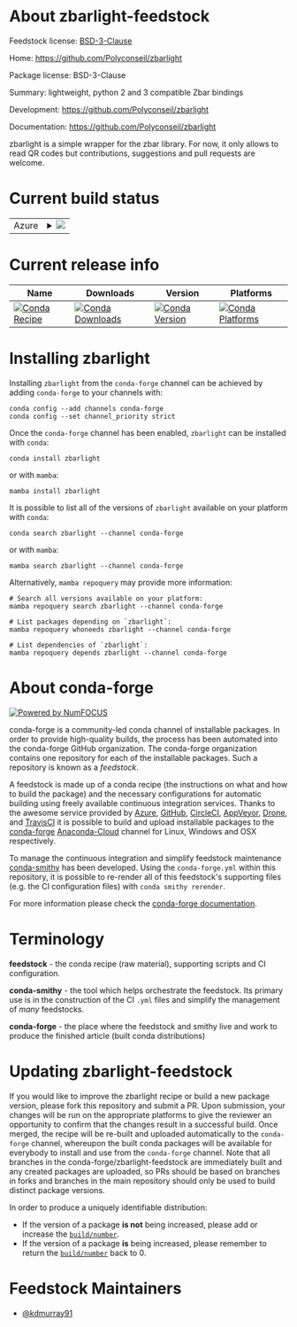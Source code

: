 About zbarlight-feedstock
=========================

Feedstock license: [BSD-3-Clause](https://github.com/conda-forge/zbarlight-feedstock/blob/main/LICENSE.txt)

Home: https://github.com/Polyconseil/zbarlight

Package license: BSD-3-Clause

Summary: lightweight, python 2 and 3 compatible Zbar bindings

Development: https://github.com/Polyconseil/zbarlight

Documentation: https://github.com/Polyconseil/zbarlight

zbarlight is a simple wrapper for the zbar library. For now, it only allows
to read QR codes but contributions, suggestions and pull requests are
welcome.


Current build status
====================


<table>
    
  <tr>
    <td>Azure</td>
    <td>
      <details>
        <summary>
          <a href="https://dev.azure.com/conda-forge/feedstock-builds/_build/latest?definitionId=6511&branchName=main">
            <img src="https://dev.azure.com/conda-forge/feedstock-builds/_apis/build/status/zbarlight-feedstock?branchName=main">
          </a>
        </summary>
        <table>
          <thead><tr><th>Variant</th><th>Status</th></tr></thead>
          <tbody><tr>
              <td>linux_64_python3.10.____cpython</td>
              <td>
                <a href="https://dev.azure.com/conda-forge/feedstock-builds/_build/latest?definitionId=6511&branchName=main">
                  <img src="https://dev.azure.com/conda-forge/feedstock-builds/_apis/build/status/zbarlight-feedstock?branchName=main&jobName=linux&configuration=linux%20linux_64_python3.10.____cpython" alt="variant">
                </a>
              </td>
            </tr><tr>
              <td>linux_64_python3.11.____cpython</td>
              <td>
                <a href="https://dev.azure.com/conda-forge/feedstock-builds/_build/latest?definitionId=6511&branchName=main">
                  <img src="https://dev.azure.com/conda-forge/feedstock-builds/_apis/build/status/zbarlight-feedstock?branchName=main&jobName=linux&configuration=linux%20linux_64_python3.11.____cpython" alt="variant">
                </a>
              </td>
            </tr><tr>
              <td>linux_64_python3.8.____cpython</td>
              <td>
                <a href="https://dev.azure.com/conda-forge/feedstock-builds/_build/latest?definitionId=6511&branchName=main">
                  <img src="https://dev.azure.com/conda-forge/feedstock-builds/_apis/build/status/zbarlight-feedstock?branchName=main&jobName=linux&configuration=linux%20linux_64_python3.8.____cpython" alt="variant">
                </a>
              </td>
            </tr><tr>
              <td>linux_64_python3.9.____cpython</td>
              <td>
                <a href="https://dev.azure.com/conda-forge/feedstock-builds/_build/latest?definitionId=6511&branchName=main">
                  <img src="https://dev.azure.com/conda-forge/feedstock-builds/_apis/build/status/zbarlight-feedstock?branchName=main&jobName=linux&configuration=linux%20linux_64_python3.9.____cpython" alt="variant">
                </a>
              </td>
            </tr><tr>
              <td>osx_64_python3.10.____cpython</td>
              <td>
                <a href="https://dev.azure.com/conda-forge/feedstock-builds/_build/latest?definitionId=6511&branchName=main">
                  <img src="https://dev.azure.com/conda-forge/feedstock-builds/_apis/build/status/zbarlight-feedstock?branchName=main&jobName=osx&configuration=osx%20osx_64_python3.10.____cpython" alt="variant">
                </a>
              </td>
            </tr><tr>
              <td>osx_64_python3.11.____cpython</td>
              <td>
                <a href="https://dev.azure.com/conda-forge/feedstock-builds/_build/latest?definitionId=6511&branchName=main">
                  <img src="https://dev.azure.com/conda-forge/feedstock-builds/_apis/build/status/zbarlight-feedstock?branchName=main&jobName=osx&configuration=osx%20osx_64_python3.11.____cpython" alt="variant">
                </a>
              </td>
            </tr><tr>
              <td>osx_64_python3.8.____cpython</td>
              <td>
                <a href="https://dev.azure.com/conda-forge/feedstock-builds/_build/latest?definitionId=6511&branchName=main">
                  <img src="https://dev.azure.com/conda-forge/feedstock-builds/_apis/build/status/zbarlight-feedstock?branchName=main&jobName=osx&configuration=osx%20osx_64_python3.8.____cpython" alt="variant">
                </a>
              </td>
            </tr><tr>
              <td>osx_64_python3.9.____cpython</td>
              <td>
                <a href="https://dev.azure.com/conda-forge/feedstock-builds/_build/latest?definitionId=6511&branchName=main">
                  <img src="https://dev.azure.com/conda-forge/feedstock-builds/_apis/build/status/zbarlight-feedstock?branchName=main&jobName=osx&configuration=osx%20osx_64_python3.9.____cpython" alt="variant">
                </a>
              </td>
            </tr>
          </tbody>
        </table>
      </details>
    </td>
  </tr>
</table>

Current release info
====================

| Name | Downloads | Version | Platforms |
| --- | --- | --- | --- |
| [![Conda Recipe](https://img.shields.io/badge/recipe-zbarlight-green.svg)](https://anaconda.org/conda-forge/zbarlight) | [![Conda Downloads](https://img.shields.io/conda/dn/conda-forge/zbarlight.svg)](https://anaconda.org/conda-forge/zbarlight) | [![Conda Version](https://img.shields.io/conda/vn/conda-forge/zbarlight.svg)](https://anaconda.org/conda-forge/zbarlight) | [![Conda Platforms](https://img.shields.io/conda/pn/conda-forge/zbarlight.svg)](https://anaconda.org/conda-forge/zbarlight) |

Installing zbarlight
====================

Installing `zbarlight` from the `conda-forge` channel can be achieved by adding `conda-forge` to your channels with:

```
conda config --add channels conda-forge
conda config --set channel_priority strict
```

Once the `conda-forge` channel has been enabled, `zbarlight` can be installed with `conda`:

```
conda install zbarlight
```

or with `mamba`:

```
mamba install zbarlight
```

It is possible to list all of the versions of `zbarlight` available on your platform with `conda`:

```
conda search zbarlight --channel conda-forge
```

or with `mamba`:

```
mamba search zbarlight --channel conda-forge
```

Alternatively, `mamba repoquery` may provide more information:

```
# Search all versions available on your platform:
mamba repoquery search zbarlight --channel conda-forge

# List packages depending on `zbarlight`:
mamba repoquery whoneeds zbarlight --channel conda-forge

# List dependencies of `zbarlight`:
mamba repoquery depends zbarlight --channel conda-forge
```


About conda-forge
=================

[![Powered by
NumFOCUS](https://img.shields.io/badge/powered%20by-NumFOCUS-orange.svg?style=flat&colorA=E1523D&colorB=007D8A)](https://numfocus.org)

conda-forge is a community-led conda channel of installable packages.
In order to provide high-quality builds, the process has been automated into the
conda-forge GitHub organization. The conda-forge organization contains one repository
for each of the installable packages. Such a repository is known as a *feedstock*.

A feedstock is made up of a conda recipe (the instructions on what and how to build
the package) and the necessary configurations for automatic building using freely
available continuous integration services. Thanks to the awesome service provided by
[Azure](https://azure.microsoft.com/en-us/services/devops/), [GitHub](https://github.com/),
[CircleCI](https://circleci.com/), [AppVeyor](https://www.appveyor.com/),
[Drone](https://cloud.drone.io/welcome), and [TravisCI](https://travis-ci.com/)
it is possible to build and upload installable packages to the
[conda-forge](https://anaconda.org/conda-forge) [Anaconda-Cloud](https://anaconda.org/)
channel for Linux, Windows and OSX respectively.

To manage the continuous integration and simplify feedstock maintenance
[conda-smithy](https://github.com/conda-forge/conda-smithy) has been developed.
Using the ``conda-forge.yml`` within this repository, it is possible to re-render all of
this feedstock's supporting files (e.g. the CI configuration files) with ``conda smithy rerender``.

For more information please check the [conda-forge documentation](https://conda-forge.org/docs/).

Terminology
===========

**feedstock** - the conda recipe (raw material), supporting scripts and CI configuration.

**conda-smithy** - the tool which helps orchestrate the feedstock.
                   Its primary use is in the construction of the CI ``.yml`` files
                   and simplify the management of *many* feedstocks.

**conda-forge** - the place where the feedstock and smithy live and work to
                  produce the finished article (built conda distributions)


Updating zbarlight-feedstock
============================

If you would like to improve the zbarlight recipe or build a new
package version, please fork this repository and submit a PR. Upon submission,
your changes will be run on the appropriate platforms to give the reviewer an
opportunity to confirm that the changes result in a successful build. Once
merged, the recipe will be re-built and uploaded automatically to the
`conda-forge` channel, whereupon the built conda packages will be available for
everybody to install and use from the `conda-forge` channel.
Note that all branches in the conda-forge/zbarlight-feedstock are
immediately built and any created packages are uploaded, so PRs should be based
on branches in forks and branches in the main repository should only be used to
build distinct package versions.

In order to produce a uniquely identifiable distribution:
 * If the version of a package **is not** being increased, please add or increase
   the [``build/number``](https://docs.conda.io/projects/conda-build/en/latest/resources/define-metadata.html#build-number-and-string).
 * If the version of a package **is** being increased, please remember to return
   the [``build/number``](https://docs.conda.io/projects/conda-build/en/latest/resources/define-metadata.html#build-number-and-string)
   back to 0.

Feedstock Maintainers
=====================

* [@kdmurray91](https://github.com/kdmurray91/)

